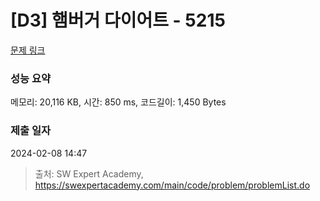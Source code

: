 # [D3] 햄버거 다이어트 - 5215 

[문제 링크](https://swexpertacademy.com/main/code/problem/problemDetail.do?contestProbId=AWT-lPB6dHUDFAVT) 

### 성능 요약

메모리: 20,116 KB, 시간: 850 ms, 코드길이: 1,450 Bytes

### 제출 일자

2024-02-08 14:47



> 출처: SW Expert Academy, https://swexpertacademy.com/main/code/problem/problemList.do
